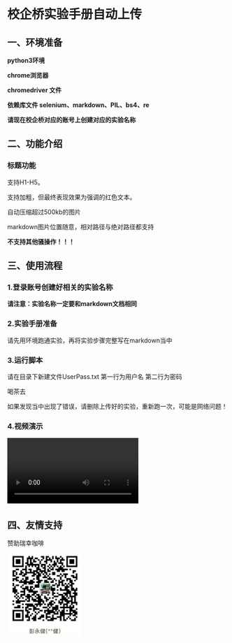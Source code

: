 # 校企桥实验手册自动上传



## 一、环境准备

**python3环境**

**chrome浏览器**

**chromedriver 文件**

**依赖库文件 selenium、markdown、PIL、bs4、re**

**请现在校企桥对应的账号上创建对应的实验名称**

## 二、功能介绍	

### 标题功能

支持H1-H5。

支持加粗，但最终表现效果为强调的红色文本。

自动压缩超过500kb的图片

markdown图片位置随意，相对路径与绝对路径都支持

**不支持其他骚操作！！！**

## 三、使用流程

### 1.登录账号创建好相关的实验名称

**请注意：实验名称一定要和markdown文档相同**

### 2.实验手册准备

请先用环境跑通实验，再将实验步骤完整写在markdown当中

### 3.运行脚本

请在目录下新建文件UserPass.txt
第一行为用户名
第二行为密码



喝茶去

如果发现当中出现了错误，请删除上传好的实验，重新跑一次，可能是网络问题！

### 4.视频演示

<video src="README.mp4"></video>

## 四、友情支持

赞助瑞幸咖啡

<img src="zhifubao.jpg" alt="zhifubao" style="zoom:25%;" />
